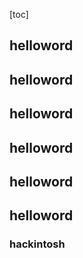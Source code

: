 [toc]

## helloword
## helloword
## helloword
## helloword
## helloword
## helloword
### hackintosh
